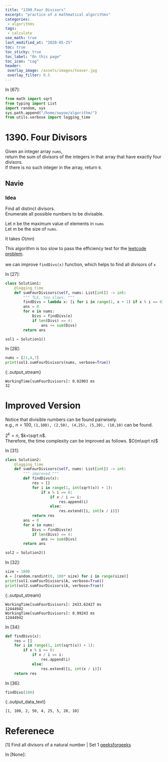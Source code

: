 ```yaml
---
title: "1390.Four Divisors"
excerpt: "practice of a mathmatical algorithms"
categories:
 - algorithms
tags:
 - calculate
use_math: true
last_modified_at: "2020-05-25"
toc: true
toc_sticky: true
toc_label: "On this page"
toc_icon: "cog"
header:
 overlay_image: /assets/images/teaser.jpg
 overlay_filter: 0.5
---
```


<div class="prompt input_prompt">
In&nbsp;[67]:
</div>

<div class="input_area" markdown="1">

```python
from math import sqrt
from typing import List
import random, sys
sys.path.append("/home/swyoo/algorithm/")
from utils.verbose import logging_time
```

</div>

# 1390. Four Divisors

Given an integer array `nums`, <br>
return the sum of divisors of the integers in that array that have exactly four divisors. <br>
If there is no such integer in the array, return `0`.

## Navie

### Idea
Find all distinct divisors. <br>
Enumerate all possible numbers to be divisable.  <br>

Let $n$ be the maximum value of elements in `nums` <br>
Let $m$ be the size of `nums`. <br>

It takes $O(mn)$

This algorithm is too slow to pass the efficiency test for the [leetcode problem](https://leetcode.com/problems/four-divisors/). <br>  
we can improve `findDivs(x)` function, which helps to find all divisors of `x` 

<div class="prompt input_prompt">
In&nbsp;[27]:
</div>

<div class="input_area" markdown="1">

```python
class Solution1:
    @logging_time
    def sumFourDivisors(self, nums: List[int]) -> int:
        """ TLE, too slows. """
        findDivs = lambda x: [i for i in range(1, x + 1) if x % i == 0]
        ans = 0
        for e in nums:
            Divs = findDivs(e)
            if len(Divs) == 4:
                ans += sum(Divs)
        return ans

sol1 = Solution1()
```

</div>

<div class="prompt input_prompt">
In&nbsp;[28]:
</div>

<div class="input_area" markdown="1">

```python
nums = [21,4,7]
print(sol1.sumFourDivisors(nums, verbose=True))
```

</div>

{:.output_stream}

```
WorkingTime[sumFourDivisors]: 0.02003 ms
32

```

# Improved Version

Notice that divisible numbers can be found pairwisely. <br>
e.g., $n = 100$, `(1,100), (2,50), (4,25), (5,20), (10,10)` can be found. 

$2^k = n$, $k=\sqrt n$. <br> 
Therefore, the time complexity can be improved as follows. $O(m\sqrt n)$

<div class="prompt input_prompt">
In&nbsp;[31]:
</div>

<div class="input_area" markdown="1">

```python
class Solution2:
    @logging_time
    def sumFourDivisors(self, nums: List[int]) -> int:
        """ improved """
        def findDivs(x):
            res = []
            for i in range(1, int(sqrt(x)) + 1):
                if x % i == 0:
                    if x / i == i:
                        res.append(i)
                    else:
                        res.extend([i, int(x / i)])
            return res
        ans = 0
        for e in nums:
            Divs = findDivs(e)
            if len(Divs) == 4:
                ans += sum(Divs)
        return ans

sol2 = Solution2()
```

</div>

<div class="prompt input_prompt">
In&nbsp;[32]:
</div>

<div class="input_area" markdown="1">

```python
size = 1000
A = [random.randint(0, 100* size) for i in range(size)]
print(sol1.sumFourDivisors(A, verbose=True))
print(sol2.sumFourDivisors(A, verbose=True))
```

</div>

{:.output_stream}

```
WorkingTime[sumFourDivisors]: 2433.62427 ms
12444942
WorkingTime[sumFourDivisors]: 8.99243 ms
12444942

```

<div class="prompt input_prompt">
In&nbsp;[34]:
</div>

<div class="input_area" markdown="1">

```python
def findDivs(x):
    res = []
    for i in range(1, int(sqrt(x)) + 1):
        if x % i == 0:
            if x / i == i:
                res.append(i)
            else:
                res.extend([i, int(x / i)])
    return res
```

</div>

<div class="prompt input_prompt">
In&nbsp;[36]:
</div>

<div class="input_area" markdown="1">

```python
findDivs(100)
```

</div>




{:.output_data_text}

```
[1, 100, 2, 50, 4, 25, 5, 20, 10]
```



# Referenece
[1] Find all divisors of a natural number | Set 1 [geeksforgeeks](https://www.geeksforgeeks.org/find-divisors-natural-number-set-1/)

<div class="prompt input_prompt">
In&nbsp;[None]:
</div>

<div class="input_area" markdown="1">

```python

```

</div>
